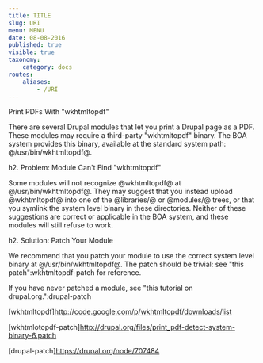 ```yaml
---
title: TITLE
slug: URI
menu: MENU
date: 08-08-2016
published: true
visible: true
taxonomy:
    category: docs
routes:
    aliases:
        - /URI
---
```


Print PDFs With "wkhtmltopdf"

There are several Drupal modules that let you print a Drupal page as a
PDF. These modules may require a third-party "wkhtmltopdf" binary.
The BOA system provides this binary, available at the standard
system path: @/usr/bin/wkhtmltopdf@.

h2. Problem: Module Can't Find "wkhtmltopdf"

Some modules will not recognize @wkhtmltopdf@ at
@/usr/bin/wkhtmltopdf@. They may suggest that you instead upload @wkhtmltopdf@
into one of the @libraries/@ or @modules/@ trees, or that you symlink
the system level binary in these directories. Neither of these suggestions are correct
or applicable in the BOA system, and these modules will still refuse to work.

h2. Solution: Patch Your Module

We recommend that you patch your module to use the
correct system level binary at @/usr/bin/wkhtmltopdf@. The patch
should be trivial: see "this patch":wkhtmltopdf-patch for reference.

If you have never patched a module, see
"this tutorial on drupal.org.":drupal-patch

[wkhtmltopdf]http://code.google.com/p/wkhtmltopdf/downloads/list

[wkhtmlotopdf-patch]http://drupal.org/files/print_pdf-detect-system-binary-6.patch

[drupal-patch]https://drupal.org/node/707484
